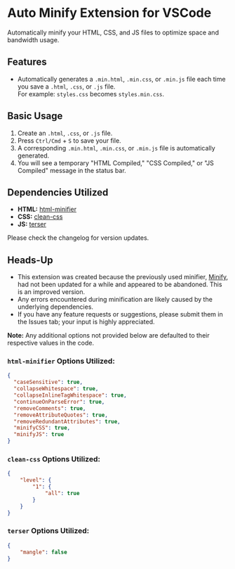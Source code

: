 # Auto Minify Extension for VSCode

Automatically minify your HTML, CSS, and JS files to optimize space and bandwidth usage.

## Features

- Automatically generates a `.min.html`, `.min.css`, or `.min.js` file each time you save a `.html`, `.css`, or `.js` file.  
  For example: `styles.css` becomes `styles.min.css`.

## Basic Usage

1. Create an `.html`, `.css`, or `.js` file.
2. Press `Ctrl/Cmd` + `S` to save your file.
3. A corresponding `.min.html`, `.min.css`, or `.min.js` file is automatically generated.
4. You will see a temporary "HTML Compiled," "CSS Compiled," or "JS Compiled" message in the status bar.

## Dependencies Utilized

- **HTML:** [html-minifier](https://github.com/kangax/html-minifier)
- **CSS:** [clean-css](https://github.com/clean-css/clean-css/)
- **JS:** [terser](https://github.com/terser/terser/)

Please check the changelog for version updates.

## Heads-Up

- This extension was created because the previously used minifier, [Minify](https://marketplace.visualstudio.com/items?itemName=HookyQR.minify), had not been updated for a while and appeared to be abandoned. This is an improved version.
- Any errors encountered during minification are likely caused by the underlying dependencies.
- If you have any feature requests or suggestions, please submit them in the Issues tab; your input is highly appreciated.

**Note:** Any additional options not provided below are defaulted to their respective values in the code.

### `html-minifier` Options Utilized:
```json
{
  "caseSensitive": true,
  "collapseWhitespace": true,
  "collapseInlineTagWhitespace": true,
  "continueOnParseError": true,
  "removeComments": true,
  "removeAttributeQuotes": true,
  "removeRedundantAttributes": true,
  "minifyCSS": true,
  "minifyJS": true
}
```

### `clean-css` Options Utilized:
```json
{
	"level": {
		"1": {
			"all": true
		}
	}
}
```

### `terser` Options Utilized:
```json
{
	"mangle": false
}
```
